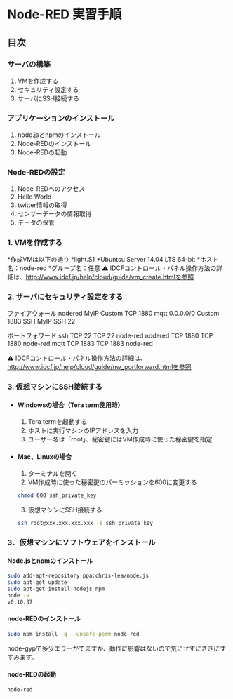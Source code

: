 # Node-RED 実習手順

## 目次

### サーバの構築
  1. VMを作成する
  1. セキュリティ設定する
  1. サーバにSSH接続する

### アプリケーションのインストール
  1. node.jsとnpmのインストール
  1. Node-REDのインストール
  1. Node-REDの起動

### Node-REDの設定
  1. Node-REDへのアクセス
  1. Hello World
  1. twitter情報の取得
  1. センサーデータの情報取得
  1. データの保管

### 1. VMを作成する
*作成VMは以下の通り
  *light.S1
  *Ubuntsu Server 14.04 LTS 64-bit
  *ホスト名：node-red
  *グループ名：任意
:warning: IDCFコントロール・パネル操作方法の詳細は、http://www.idcf.jp/help/cloud/guide/vm_create.htmlを参照

### 2. サーバにセキュリティ設定をする
ファイアウォール
nodered MyIP Custom TCP 1880
mqtt 0.0.0.0/0 Custom 1883 
SSH MyIP SSH 22 

ポートフォワード
ssh TCP 22 TCP 22 node-red
nodered TCP 1880 TCP 1880 node-red
mqtt TCP 1883 TCP 1883 node-red

:warning: IDCFコントロール・パネル操作方法の詳細は、http://www.idcf.jp/help/cloud/guide/nw_portforward.htmlを参照

### 3. 仮想マシンにSSH接続する

* #### Windowsの場合（Tera term使用時）

  1. Tera termを起動する
  2. ホストに実行マシンのIPアドレスを入力
  3. ユーザー名は「root」、秘密鍵にはVM作成時に使った秘密鍵を指定
  
* #### Mac、Linuxの場合

  1. ターミナルを開く
  2. VM作成時に使った秘密鍵のパーミッションを600に変更する

    ```bash
    chmod 600 ssh_private_key
    ```

  3. 仮想マシンにSSH接続する

    ```bash
    ssh root@xxx.xxx.xxx.xxx -i ssh_private_key
    ```


### 3．仮想マシンにソフトウェアをインストール

#### Node.jsとnpmのインストール

  ```sh
sudo add-apt-repository ppa:chris-lea/node.js 
sudo apt-get update
sudo apt-get install nodejs npm
node -v
v0.10.37
  ```

#### node-REDのインストール

  ```sh
  sudo npm install -g --unsafe-perm node-red
  ```
  
node-gypで多少エラーがでますが、動作に影響はないので気にせずにさきにすすみます。
  
#### node-REDの起動

  ```
  node-red
  ```
